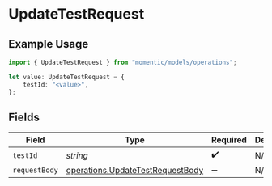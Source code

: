 # UpdateTestRequest

## Example Usage

```typescript
import { UpdateTestRequest } from "momentic/models/operations";

let value: UpdateTestRequest = {
    testId: "<value>",
};
```

## Fields

| Field                                                                                | Type                                                                                 | Required                                                                             | Description                                                                          |
| ------------------------------------------------------------------------------------ | ------------------------------------------------------------------------------------ | ------------------------------------------------------------------------------------ | ------------------------------------------------------------------------------------ |
| `testId`                                                                             | *string*                                                                             | :heavy_check_mark:                                                                   | N/A                                                                                  |
| `requestBody`                                                                        | [operations.UpdateTestRequestBody](../../models/operations/updatetestrequestbody.md) | :heavy_minus_sign:                                                                   | N/A                                                                                  |